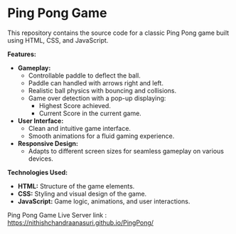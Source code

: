 

# Ping Pong Game

This repository contains the source code for a classic Ping Pong game built using HTML, CSS, and JavaScript.

**Features:**

* **Gameplay:**
    * Controllable paddle to deflect the ball.
    * Paddle can handled with arrows right and left.
    * Realistic ball physics with bouncing and collisions.
    * Game over detection with a pop-up displaying:
        * Highest Score achieved.
        * Current Score in the current game.
* **User Interface:**
    * Clean and intuitive game interface.
    * Smooth animations for a fluid gaming experience.
* **Responsive Design:** 
    * Adapts to different screen sizes for seamless gameplay on various devices.

**Technologies Used:**

* **HTML:** Structure of the game elements.
* **CSS:** Styling and visual design of the game.
* **JavaScript:** Game logic, animations, and user interactions.

 Ping Pong Game Live Server link : https://nithishchandraanasuri.github.io/PingPong/
